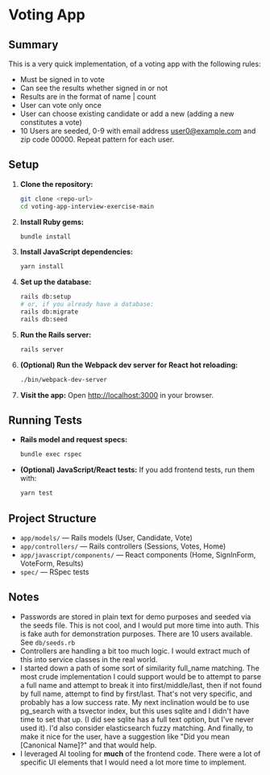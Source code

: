 # Voting App

## Summary

This is a very quick implementation, of a voting app with the following rules:
 - Must be signed in to vote
 - Can see the results whether signed in or not
 - Results are in the format of name | count
 - User can vote only once
 - User can choose existing candidate or add a new (adding a new constitutes a vote)
 - 10 Users are seeded, 0-9 with email address user0@example.com and zip code 00000. Repeat pattern for each user.

## Setup

1. **Clone the repository:**
   ```bash
   git clone <repo-url>
   cd voting-app-interview-exercise-main
   ```

2. **Install Ruby gems:**
   ```bash
   bundle install
   ```

3. **Install JavaScript dependencies:**
   ```bash
   yarn install
   ```

4. **Set up the database:**
   ```bash
   rails db:setup
   # or, if you already have a database:
   rails db:migrate
   rails db:seed
   ```

5. **Run the Rails server:**
   ```bash
   rails server
   ```

6. **(Optional) Run the Webpack dev server for React hot reloading:**
   ```bash
   ./bin/webpack-dev-server
   ```

7. **Visit the app:**
   Open [http://localhost:3000](http://localhost:3000) in your browser.

## Running Tests

- **Rails model and request specs:**
  ```bash
  bundle exec rspec
  ```

- **(Optional) JavaScript/React tests:**
  If you add frontend tests, run them with:
  ```bash
  yarn test
  ```

## Project Structure

- `app/models/` — Rails models (User, Candidate, Vote)
- `app/controllers/` — Rails controllers (Sessions, Votes, Home)
- `app/javascript/components/` — React components (Home, SignInForm, VoteForm, Results)
- `spec/` — RSpec tests

## Notes
- Passwords are stored in plain text for demo purposes and seeded via the seeds file. This is not cool, and I would put more time into auth. This is fake auth for demonstration purposes. There are 10 users available. See `db/seeds.rb` 
- Controllers are handling a bit too much logic. I would extract much of this into service classes in the real world.
- I started down a path of some sort of similarity full_name matching. The most crude implementation I could support would be to attempt to parse a full name and attempt to break it into first/middle/last, then if not found by full name, attempt to find by first/last. That's not very specific, and probably has a low success rate. My next inclination would be to use pg_search with a tsvector index, but this uses sqlite and I didn't have time to set that up. (I did see sqlite has a full text option, but I've never used it). I'd also consider elasticsearch fuzzy matching. And finally, to make it nice for the user, have a suggestion like "Did you mean [Canonical Name]?" and that would help. 
- I leveraged AI tooling for **much** of the frontend code. There were a lot of specific UI elements that I would need a lot more time to implement. 